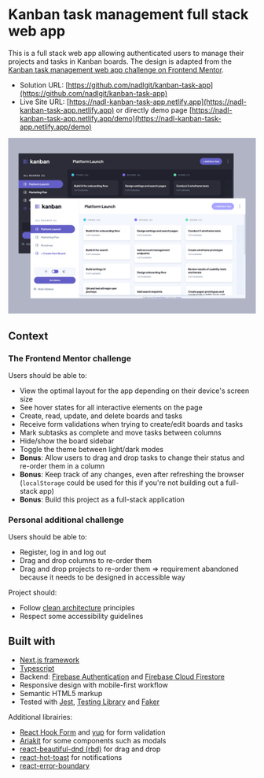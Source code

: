 # Kanban task management full stack web app

This is a full stack web app allowing authenticated users to manage their projects and tasks in Kanban boards. The design is adapted from the [Kanban task management web app challenge on Frontend Mentor](https://www.frontendmentor.io/challenges/kanban-task-management-web-app-wgQLt-HlbB).

- Solution URL: [https://github.com/nadlgit/kanban-task-app](https://github.com/nadlgit/kanban-task-app)
- Live Site URL: [https://nadl-kanban-task-app.netlify.app](https://nadl-kanban-task-app.netlify.app) or directly demo page [https://nadl-kanban-task-app.netlify.app/demo](https://nadl-kanban-task-app.netlify.app/demo)

![](./screenshot.png)

## Context

### The Frontend Mentor challenge

Users should be able to:

- View the optimal layout for the app depending on their device's screen size
- See hover states for all interactive elements on the page
- Create, read, update, and delete boards and tasks
- Receive form validations when trying to create/edit boards and tasks
- Mark subtasks as complete and move tasks between columns
- Hide/show the board sidebar
- Toggle the theme between light/dark modes
- **Bonus**: Allow users to drag and drop tasks to change their status and re-order them in a column
- **Bonus**: Keep track of any changes, even after refreshing the browser (`localStorage` could be used for this if you're not building out a full-stack app)
- **Bonus**: Build this project as a full-stack application

### Personal additional challenge

Users should be able to:

- Register, log in and log out
- Drag and drop columns to re-order them
- Drag and drop projects to re-order them => requirement abandoned because it needs to be designed in accessible way

Project should:

- Follow [clean architecture](https://blog.cleancoder.com/uncle-bob/2012/08/13/the-clean-architecture.html) principles
- Respect some accessibility guidelines

## Built with

- [Next.js framework](https://nextjs.org/)
- [Typescript](https://www.typescriptlang.org/)
- Backend: [Firebase Authentication](https://firebase.google.com/products/auth) and [Firebase Cloud Firestore](https://firebase.google.com/products/firestore)
- Responsive design with mobile-first workflow
- Semantic HTML5 markup
- Tested with [Jest](https://jestjs.io/), [Testing Library](https://testing-library.com/) and [Faker](https://fakerjs.dev/)

Additional librairies:

- [React Hook Form](https://react-hook-form.com/) and [yup](https://github.com/jquense/yup) for form validation
- [Ariakit](https://ariakit.org/) for some components such as modals
- [react-beautiful-dnd (rbd)](https://github.com/atlassian/react-beautiful-dnd) for drag and drop
- [react-hot-toast](https://react-hot-toast.com/) for notifications
- [react-error-boundary](https://github.com/bvaughn/react-error-boundary)
